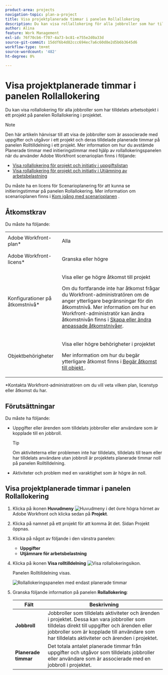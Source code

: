 ```yaml
---
product-area: projects
navigation-topic: plan-a-project
title: Visa projektplanerade timmar i panelen Rollallokering
description: Du kan visa rollallokering för alla jobbroller som har tilldelats arbetsobjekt i ett projekt på panelen Rollallokering i projektet.
author: Alina
feature: Work Management
exl-id: 76f70cb6-f707-4a73-bc81-e755e2d0a33d
source-git-commit: 15ddf6b4d82ccc694ec7a6c60d8e2d5b6b3645d6
workflow-type: tm+mt
source-wordcount: '482'
ht-degree: 0%

---
```


# Visa projektplanerade timmar i panelen Rollallokering

Du kan visa rollallokering för alla jobbroller som har tilldelats arbetsobjekt i ett projekt på panelen Rollallokering i projektet.

>[!NOTE]
>
>Den här artikeln hänvisar till att visa de jobbroller som är associerade med uppgifter och utgåvor i ett projekt och deras tilldelade planerade timmar på panelen Rolltilldelning i ett projekt. Mer information om hur du avstämde Planerade timmar med initieringstimmar med hjälp av rollallokeringspanelen när du använder Adobe Workfront scenarioplan finns i följande:
>
>* [Visa rollallokering för projekt och initiativ i uppgiftslistan](../../../scenario-planner/show-role-allocation-task-list-nwe.md)
>* [Visa rollallokering för projekt och initiativ i Utjämning av arbetsbelastning](../../../scenario-planner/show-role-allocation-workload-balancer.md)
>
>  Du måste ha en licens för Scenarioplanering för att kunna se initieringstimmar på panelen Rollallokering. Mer information om scenarioplanen finns i [Kom igång med scenarioplanen](../../../scenario-planner/get-started-with-scenario-planning.md) .
>

## Åtkomstkrav

<!--drafted for P&P:

<table style="table-layout:auto"> 
 <col> 
 <col> 
 <tbody> 
  <tr> 
   <td role="rowheader">Adobe Workfront plan*</td> 
   <td> <p>Any </p> </td> 
  </tr> 
  <tr> 
   <td role="rowheader">Adobe Workfront license*</td> 
   <td> <p>Current license: Light or higher</p> 
   Or
   <p>Legacy license: Review or higher</p> 
   </td> 
  </tr> 
  <tr> 
   <td role="rowheader">Access level configurations*</td> 
   <td> <p>View or higher access to Projects</p> <p>If you still don't have access, ask your Workfront administrator if they set additional restrictions in your access level. For information on how a Workfront administrator can modify your access level, see <a href="../../../administration-and-setup/add-users/configure-and-grant-access/create-modify-access-levels.md" class="MCXref xref">Create or modify custom access levels</a>.</p> </td> 
  </tr> 
  <tr> 
   <td role="rowheader">Object permissions</td> 
   <td> <p>View or higher permissions on the project</p> <p>For information on requesting additional access, see <a href="../../../workfront-basics/grant-and-request-access-to-objects/request-access.md" class="MCXref xref">Request access to objects </a>.</p> </td> 
  </tr> 
 </tbody> 
</table>

-->

Du måste ha följande:

<table style="table-layout:auto"> 
 <col> 
 <col> 
 <tbody> 
  <tr> 
   <td role="rowheader">Adobe Workfront-plan*</td> 
   <td> <p>Alla </p> </td> 
  </tr> 
  <tr> 
   <td role="rowheader">Adobe Workfront-licens*</td> 
   <td> <p>Granska eller högre</p> </td> 
  </tr> 
  <tr> 
   <td role="rowheader">Konfigurationer på åtkomstnivå*</td> 
   <td> <p>Visa eller ge högre åtkomst till projekt</p> <p>Om du fortfarande inte har åtkomst frågar du Workfront-administratören om de anger ytterligare begränsningar för din åtkomstnivå. Mer information om hur en Workfront-administratör kan ändra åtkomstnivån finns i <a href="../../../administration-and-setup/add-users/configure-and-grant-access/create-modify-access-levels.md" class="MCXref xref">Skapa eller ändra anpassade åtkomstnivåer</a>.</p> </td> 
  </tr> 
  <tr> 
   <td role="rowheader">Objektbehörigheter</td> 
   <td> <p>Visa eller högre behörigheter i projektet</p> <p>Mer information om hur du begär ytterligare åtkomst finns i <a href="../../../workfront-basics/grant-and-request-access-to-objects/request-access.md" class="MCXref xref">Begär åtkomst till objekt </a>.</p> </td> 
  </tr> 
 </tbody> 
</table>

&#42;Kontakta Workfront-administratören om du vill veta vilken plan, licenstyp eller åtkomst du har.

## Förutsättningar

Du måste ha följande:

* Uppgifter eller ärenden som tilldelats jobbroller eller användare som är kopplade till en jobbroll.

  >[!TIP]
  >
  >Om aktiviteterna eller problemen inte har tilldelats, tilldelats till team eller har tilldelats användare utan jobbroll är projektets planerade timmar noll på panelen Rolltilldelning.

* Aktiviteter och problem med en varaktighet som är högre än noll.

## Visa projektplanerade timmar i panelen Rollallokering

1. Klicka på ikonen **Huvudmeny** ![Huvudmeny](assets/main-menu-icon.png) i det övre högra hörnet av Adobe Workfront och klicka sedan på **Projekt**.
1. Klicka på namnet på ett projekt för att komma åt det. Sidan Projekt öppnas.
1. Klicka på något av följande i den vänstra panelen:

   * **Uppgifter**
   * **Utjämnare för arbetsbelastning**

1. Klicka på ikonen **Visa rolltilldelning** ![Visa rollallokeringsikon](assets/show-role-allocation-icon.png).

   Panelen Rolltilldelning visas.

   ![Rollallokeringspanelen med endast planerade timmar](assets/role-allocation-panel-planned-hours-only-350x316.png)

1. Granska följande information på panelen **Rollallokering**:

   | Fält | Beskrivning |
   |---|---|
   | **Jobbroll** | Jobbroller som tilldelats aktiviteter och ärenden i projektet. Dessa kan vara jobbroller som tilldelas direkt till uppgifter och ärenden eller jobbroller som är kopplade till användare som har tilldelats aktiviteter och ärenden i projektet. |
   | **Planerade timmar** | Det totala antalet planerade timmar från uppgifter och utgåvor som tilldelats jobbroller eller användare som är associerade med en jobbroll i projektet. |

